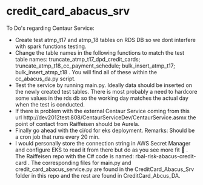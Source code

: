 # credit_card_abacus_srv
To Do's regarding Centaur Service:
 - Create test atmp_t17 and atmp_18 tables on RDS DB so we dont interfere with spark functions testing.
 - Change the table names in the following functions to match the test table names: truncate_atmp_t17_dpd_credit_cards; truncate_atmp_t18_cc_payment_schedule; bulk_insert_atmp_t17; bulk_insert_atmp_t18 . You will find all of these within the cc_abacus_da.py  script.
 - Test the service by running main.py. Ideally data should be inserted on the newly created test tables. There is most probably a need to hardcore some values in the rds db so the working day matches the actual day when the test is conducted.
 - If there is problem with the external Centaur Service coming from this url http://dev2012test:808/CentaurServiceDev/CentaurService.asmx  the point of contact from Raiffeisen should be Aurela.
 - Finally go ahead with the ci/cd for eks deployment. Remarks: Should be a cron job that runs every 20 min.
 - I would personally store the connection string in AWS Secret Manager and configure EKS to read it from there but do as you see more fit :slightly_smiling_face: .
The Raiffeisen repo with the C# code is named: rbal-risk-abacus-credit-card . The corresponding files for main.py and credit_card_abacus_service.py are found in the CreditCard_Abacus_Srv folder in this repo and the rest are found in CreditCard_Abcus_DA.
